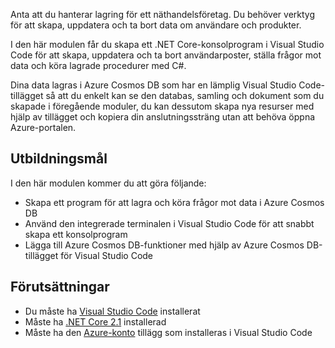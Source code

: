 Anta att du hanterar lagring för ett näthandelsföretag. Du behöver verktyg för att skapa, uppdatera och ta bort data om användare och produkter.

I den här modulen får du skapa ett .NET Core-konsolprogram i Visual Studio Code för att skapa, uppdatera och ta bort användarposter, ställa frågor mot data och köra lagrade procedurer med C#.

Dina data lagras i Azure Cosmos DB som har en lämplig Visual Studio Code-tillägget så att du enkelt kan se den databas, samling och dokument som du skapade i föregående moduler, du kan dessutom skapa nya resurser med hjälp av tillägget och kopiera din anslutningssträng utan att behöva öppna Azure-portalen.

## <a name="learning-objectives"></a>Utbildningsmål

I den här modulen kommer du att göra följande:  

- Skapa ett program för att lagra och köra frågor mot data i Azure Cosmos DB
- Använd den integrerade terminalen i Visual Studio Code för att snabbt skapa ett konsolprogram
- Lägga till Azure Cosmos DB-funktioner med hjälp av Azure Cosmos DB-tillägget för Visual Studio Code

## <a name="prerequisites"></a>Förutsättningar

- Du måste ha [Visual Studio Code](https://code.visualstudio.com/) installerat
- Måste ha [.NET Core 2.1](https://www.microsoft.com/net/download) installerad
- Måste ha den [Azure-konto](https://marketplace.visualstudio.com/items?itemName=ms-vscode.azure-account) tillägg som installeras i Visual Studio Code
